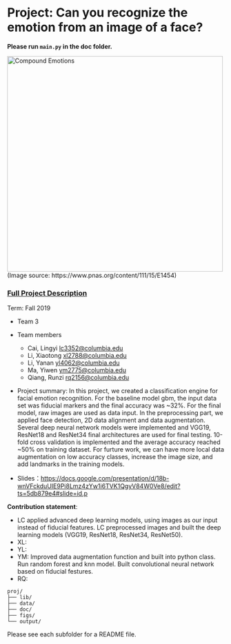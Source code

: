 # Project: Can you recognize the emotion from an image of a face? 

**Please run `main.py` in the doc folder. <br>**


<img src="figs/CE.jpg" alt="Compound Emotions" width="500"/>
(Image source: https://www.pnas.org/content/111/15/E1454)

### [Full Project Description](doc/project3_desc.md)

Term: Fall 2019

+ Team 3
+ Team members
	+ Cai, Lingyi lc3352@columbia.edu
	+ Li, Xiaotong xl2788@columbia.edu
	+ Li, Yanan yl4062@columbia.edu
	+ Ma, Yiwen ym2775@columbia.edu
	+ Qiang, Runzi rq2156@columbia.edu

+ Project summary: In this project, we created a classification engine for facial emotion recognition. For the baseline model gbm, the input data set was fiducial markers and the final accuracy was ~32%. For the final model, raw images are used as data input. In the preprocessing part, we applied face detection, 2D data alignment and data augmentation. Several deep neural network models were implemented and VGG19, ResNet18 and ResNet34 final architectures are used for final testing. 10-fold cross validation is implemented and the average accuracy reached ~50% on training dataset. For furture work, we can have more local data augmentation on low accuracy classes, increase the image size, and add landmarks in the training models.

+ Slides：https://docs.google.com/presentation/d/18b-wnVFckduUIE9Pi8Lmz4zYw1i6TVK1QgyV84W0Ve8/edit?ts=5db879e4#slide=id.p
	
**Contribution statement**: 

+ LC applied advanced deep learning models, using images as our input instead of fiducial features. LC preprocessed images and built the deep learning models (VGG19, ResNet18, ResNet34, ResNet50).
+ XL:
+ YL:
+ YM: Improved data augmentation function and built into python class. Run random forest and knn model. Built convolutional neural network based on fiducial festures. 
+ RQ:


```
proj/
├── lib/
├── data/
├── doc/
├── figs/
└── output/
```

Please see each subfolder for a README file.

